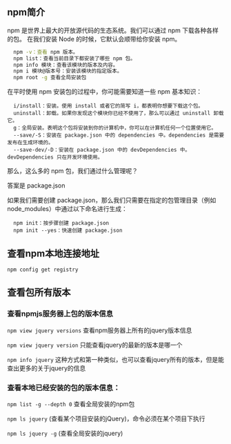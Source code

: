 ## npm简介
npm 是世界上最大的开放源代码的生态系统。我们可以通过 npm 下载各种各样的包。
在我们安装 Node 的时候，它默认会顺带给你安装 npm。
```sh
  npm -v：查看 npm 版本。
  npm list：查看当前目录下都安装了哪些 npm 包。
  npm info 模块：查看该模块的版本及内容。
  npm i 模块@版本号：安装该模块的指定版本。
  npm root -g 查看全局安装包
```

在平时使用 npm 安装包的过程中，你可能需要知道一些 npm 基本知识：
```
  i/install：安装。使用 install 或者它的简写 i，都表明你想要下载这个包。
  uninstall：卸载。如果你发现这个模块你已经不使用了，那么可以通过 uninstall 卸载它。
  g：全局安装。表明这个包将安装到你的计算机中，你可以在计算机任何一个位置使用它。
  --save/-S：安装在 package.json 中的 dependencies 中。dependencies 是需要发布在生成环境的。
  --save-dev/-D：安装在 package.json 中的 devDependencies 中。devDependencies 只在开发环境使用。
```
  
那么，这么多的 npm 包，我们通过什么管理呢？

答案是 package.json

如果我们需要创建 package.json，那么我们只需要在指定的包管理目录（例如 node_modules）中通过以下命名进行生成：
```
  npm init：按步骤创建 package.json
  npm init --yes：快速创建 package.json
```

## 查看npm本地连接地址
`npm config get registry`

## 查看包所有版本
### 查看npmjs服务器上包的版本信息
`npm view jquery versions` 查看npm服务器上所有的jquery版本信息

`npm view jquery version` 只能查看jquery的最新的版本是哪一个

`npm info jquery` 这种方式和第一种类似，也可以查看jquery所有的版本，但是能查出更多的关于jquery的信息

### 查看本地已经安装的包的版本信息：
`npm list -g --depth 0` 查看全局安装的npm包

`npm ls jquery` (查看某个项目安装的jQuery)，命令必须在某个项目下执行

`npm ls jquery -g` (查看全局安装的jquery)



